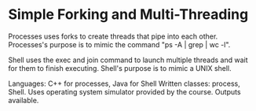 # Simple Forking and Multi-Threading

Processes uses forks to create threads that pipe into each other.
Processes's purpose is to mimic the command "ps -A | grep <arg> | wc -l".

Shell uses the exec and join command to launch multiple threads and wait for them to finish executing.
Shell's purpose is to mimic a UNIX shell.

Languages: C++ for processes, Java for Shell
Written classes: process, Shell.
Uses operating system simulator provided by the course.
Outputs available.